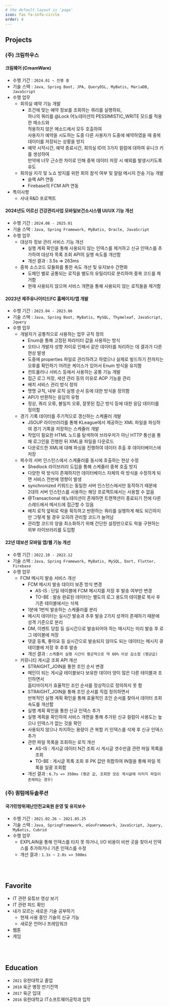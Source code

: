 ```yaml
---
# the default layout is 'page'
icon: fas fa-info-circle
order: 4
---
```


<!-- ### Work Experience
***

#### (주) 크림하우스

`2022.11.22 ~` 자바 백엔드 개발자

- 펫토닥 앱 개발 : 중복 소스코드 모듈화를 통한 속도 개선 및 유지보수 간편화
- 제주유나이티드FC 홈페이지/앱 개발 : 선수단 관련 API 담당, 공통된 처리를 위한 개발 가이드의 일부분을 정의
- 데보션 앱 개발 및 개선 : 앱에서 사용되는 API 전반을 담당, 앱 개선 작업 시 최적화를 통한 메모리 경량화 작업 담당

#### (주) 퀀텀에듀솔루션

`2021.02.26 ~ 2021.05.25` 자바 백엔드 개발자

- 국가민방위재난안전교육원 운영 및 유지보수 : 쿼리 튜닝 작업 담당

<br/>
<br/> -->

## Projects

### (주) 크림하우스

#### 크림웨어 (CreamWare)

- 수행 기간 : `2024.01 ~ 진행 중`
- 기술 스택 : `Java, Spring Boot, JPA, QueryDSL, MyBatis, MariaDB, JavaScript`
- 수행 업무
    - 회의실 예약 기능 개발
        - 조건에 맞는 예약 정보를 조회하는 쿼리를 실행하되,  
        하나의 쿼리를 @Lock 어노테이션의 PESSIMISTIC_WRITE 모드를 적용한 메소드와  
        적용하지 않은 메소드에서 모두 호출하여  
        사용자가 예약을 시도하는 도중 다른 사용자가 도중에 예약하였을 때 중복 데이터를 저장되는 상황을 방지
        - 예약 시작시간, 예약 종료시간, 회의실 ID의 3가지 컬럼에 대하여 유니크 키를 생성하여  
        만약에 너무 근소한 차이로 인해 중복 데이터 저장 시 예외를 발생시키도록 유도
    - 회의실 지각 및 노쇼 방지를 위한 회의 참석 여부 및 알람 메시지 전송 기능 개발
        - 슬랙 API 연동
        - Firebase의 FCM API 연동
- 특이사항
    - 사내 R&D 프로젝트

#### 2024년도 어르신 건강관리사업 모바일보건소시스템 UI/UX 기능 개선

- 수행 기간 : `2024.08 - 2025.01`
- 기술 스택 : `Java, Spring Framework, MyBatis, Oracle, JavaScript`
- 수행 업무
    - 대상자 정보 관리 서비스 기능 개선
        - 실행 계획 확인을 통해 사용되지 않는 인덱스를 제거하고 신규 인덱스를 추가하여 대상자 목록 조회 API의 실행 속도를 개선함
        - 개선 결과 : 3.5s => 263ms
    - 중복 소스코드 모듈화를 통한 속도 개선 및 유지보수 간편화
        - 도메인 별로 공통되는 로직을 별도의 유틸리티로 분리하여 중복 코드를 제거함
        - 현재 사용되지 않으며 서비스 개편을 통해 사용되지 않는 로직들을 제거함

#### 2023년 제주유나이티드FC 홈페이지/앱 개발

- 수행 기간 : `2023.04 - 2023.06`
- 기술 스택 : `Java, Spring Boot, MyBatis, MySQL, Thymeleaf, JavaScript, Jquery`
- 수행 업무
    -  개발자가 공통적으로 사용하는 업무 규칙 정의
        - Enum을 통해 고정된 파라미터 값을 사용하는 방식
        - 오타나 개발자 성향 차이로 인해서 같은 데이터를 처리하는 데 결과가 다른 현상 발생
        - 도중에 properties 파일로 관리하려고 하였으나 실제로 빌드하기 전까지는  
        오류를 확인하기 어려운 케이스가 있어서 Enum 방식을 유지함
        - 컨트롤러나 서비스 등에서 사용하는 공통 기능 개발
        - 접근 로그 저장, 세션 관리 등의 이유로 AOP 기능을 관리
        - 배치 서비스 관리 방식 정의
        - 명명 규칙, 내부 로직 실행 순서 등에 대한 방식을 정의함
        - API가 반환하는 응답의 유형
        - 정상, 쿼리 오류, 불일치 오류, 잘못된 접근 방식 등에 대한 응답 데이터를 정의함
    -  경기 기록 데이터를 주기적으로 갱신하는 스케쥴러 개발
        - JSOUP 라이브러리를 통해 KLeague에서 제공하는 XML 파일을 파싱하여 경기 기록을 저장하는 스케쥴러 개발
        - 작업이 필요한 HTML 노드를 탐색하여 브라우저가 아닌 HTTP 통신을 통해 로그인을 진행한 뒤 XML을 파일을 다운로드
        - 다운로드한 XML에 대해 파싱을 진행하여 데이터 추출 후 데이터베이스에 저장
    -  복수의 서버 인스턴스에서 스케쥴러를 동시에 호출하는 현상 수정
        - Shedlock 라이브러리 도입을 통해 스케쥴러 중복 호출 방지
        - 다양한 락 방식이 존재하지만 데이터베이스 자체의 락 방식을 수정하게 되면 서비스 전반에 영향이 발생
        - synchronized 키워드는 동일한 서버 인스턴스에서만 동작하기 때문에  
        2대의 서버 인스턴스를 사용하는 해당 프로젝트에서는 사용할 수 없음
        - @Transactional 애노테이션이 존재하면 트랜잭션이 종료되기 전에 다른 스레드에서 메서드에 접근할 수 있음
        - 배치 로직 앞뒤로 락을 획득하고 반환하는 쿼리를 실행하게 해도 되긴하지만 그렇게 될 경우 오히려 관리할 코드가 늘어남
        - 관리할 코드의 양을 최소화하기 위해 간단한 설정만으로도 락을 구현하는 외부 라이브러리를 도입함


#### 22년 데보션 모바일 앱/웹 기능 개선

- 수행 기간 : `2022.10 - 2022.12`
- 기술 스택 : `Java, Spring Framework, MyBatis, MySQL, Dart, Flutter, Firebase`
- 수행 업무
   - FCM 메시지 발송 서비스 개선
        - FCM 메시지 발송 데이터 보존 방식 변경
            - AS-IS : 단일 테이블에 FCM 메시지를 저장 후 발송 여부만 변경
            - TO-BE : 발송 완료된 데이터는 별도의 로그 용도의 테이블로 복사 후 기존 테이블에서는 삭제
        - 1분에 1번씩 발송하는 스케쥴러를 분리
        - 메시지 데이터는 실시간 발송과 추후 발송 2가지 성격이 존재하기 때문에 성격 기준으로 분리
        - DM, 이벤트 당첨 등 실시간으로 발송되어야 하는 메시지는 미리 발송 후 로그 테이블에 저장
        - 댓글 등록, 좋아요 등 실시간으로 발송되지 않아도 되는 데이터는 메시지 큐 테이블에 저장 후 추후 발송
        - 개선 결과 : `스케쥴러 실행 시간이 평균적으로 약 60% 이상 감소함 (평균값)`
    - 커뮤니티 게시글 조회 API 개선
        - STRAIGHT_JOIN을 통한 조인 순서 변경
        - 메인이 되는 게시글 테이블보다 보유한 데이터 양이 많은 다른 테이블과 조인하면서  
        옵티마이저가 효율적인 조인 순서를 정상적으로 정의하지 못 함
        - STRAIGHT_JOIN을 통해 조인 순서를 직접 정의하면서  
        반복적인 실행 계획 확인을 통해 효율적인 조인 순서를 찾아서 데이터 조회 속도를 개선함
        - 실행 계획 확인을 통한 신규 인덱스 추가
        - 실행 계획을 확인하여 서비스 개편을 통해 추가된 신규 컬럼이 사용도는 높으나 인덱스가 없는 것을 확인
        - 사용되지 않으나 차지하는 용량이 큰 복합 키 인덱스를 삭제 후 신규 인덱스 추가
        - 관련 파일 목록을 조회하는 로직 개선
            - AS-IS : 게시글 데이터 N건 조회 시 게시글 갯수만큼 관련 파일 목록을 조회
            - TO-BE : 게시글 목록 조회 후 PK 값만 취합하여 IN절을 통해 파일 목록을 일괄 조회함
        - 개선 결과 : `6.7s => 350ms (평균 값, 조회한 모든 게시글에 이미지 파일이 존재하는 경우)`

### (주) 퀀텀에듀솔루션

#### 국가민방위재난안전교육원 운영 및 유지보수

- 수행 기간 : `2021.02.26 ~ 2021.05.25`
- 기술 스택 : `Java, SpringFramework, eGovFramework, JavaScript, Jquery, MyBatis, Cubrid`
- 수행 업무
    - EXPLAIN을 통해 인덱스를 타지 못 하거나, I/O 비용이 비싼 곳을 찾아서 인덱스를 추가하거나 기존 인덱스를 수정
    - 개선 결과 : `1.3s ~ 2.0s => 500ms`

<!-- 
### 사이드 프로젝트

#### Everyware

- 수행 기간 : `2023.03.11 ~ 2023.04.06`
- 기술 스택 : `Java, SpringFramework, Javascript, Jquery, MyBatis, MySQL`
- 개요
    - `(주)크림하우스`에서 재직 중에 회사에서 2023년 1분기에 진행한 사내 R&D에서 발표한 프로젝트입니다.
    - 해당 프로젝트는 사내에서 사용 중인 오래된 그룹웨어 대신에 회사에서 직접 그룹웨어를 개발 및 서비스를 희망하여 진행하게된 프로젝트입니다.
    - 해당 프로젝트의 README를 보시면 발표 당시에 사용된 자료의 일부를 확인하실 수 있습니다.
    - 스프링 부트를 사용한 지 얼마되지 않은 시기였기에 기존에 사용하던 스프링 프레임워크를 통해서 작업을 진행하였습니다.
    - 추후에 실무에서 많이 사용하는 기술들을 배워서 적용해나가며 v2, v3 등을 만들고 마지막엔 실제 배포를 하는 것을 목표로 하고 있습니다.
    - 추후 적용 목표 기술 : `Spring Boot, JPA, Redis, Spring Security, Spring Cloud, Docker`
- 수행 업무
    - 기초적인 CRUD에 기반하되 실제로 업무적으로 사용될만한 기능들을 만드는 것에 집중하였습니다.
    - 공통된 화면을 처리하기 위해 `tiles framework`로 화면을 구성하였습니다.
- 깃허브
    - [링크](https://github.com/sangwon0724/every-ware-user-spring) 
-->

<br/>
<br/>

## Favorite

- IT 관련 유튜브 영상 보기
- IT 관련 피드 확인
- 내가 모르는 새로운 기술 공부하기
    - 현재 사용 중인 기술의 신규 기능
    - 새로운 언어나 프레임워크
- 웹툰
- 게임

<!-- 
<br/>
<br/>

## Contact Me
***

- 이메일 (구글) : `leews0724@gmail.com`
- 이메일 (네이버) : `leews0724@naver.com`
- 깃허브 : `https://github.com/sangwon0724` 
-->

<br/>
<br/>

## Education

- `2021` 유한대학교 졸업
- `2018` 육군 병장 만기전역
- `2017` 육군 입대
- `2016` 유한대학교 IT소프트웨어공학과 입학